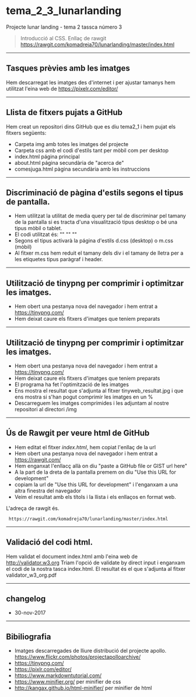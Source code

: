 # tema_2_3_lunarlanding
Projecte lunar landing - tema 2 tassca número 3

> Introducció al CSS. Enllaç de rawgit https://rawgit.com/komadreja70/lunarlanding/master/index.html 

----
## Tasques prèvies amb les imatges
Hem descarregat les imatges des d'internet i per ajustar tamanys hem utilitzat l'eina web de https://pixelr.com/editor/ 

----
## Llista de fitxers pujats a GitHub

Hem creat un repositori dins GitHub que es diu tema2_1 i hem pujat els fitxers següents:

* Carpeta img amb totes les imatges del projecte
* Carpeta css amb el codi d'estils tant per mòbil com per desktop
* index.html página principal
* about.html página secundària de "acerca de"
* comesjuga.html pàgina secundària amb les instruccions

----
## Discriminació de pàgina d'estils segons el tipus de pantalla.
* Hem utilitzat la utilitat de media query per tal de discriminar pel tamany de la pantalla si es tracta d'una visualització tipus desktop o bé una tipus mòbil o tablet.
* El codi utilitzat és:
"<meta name="viewport" content="width=device-width, initial-scale=1.0">"
"<link rel='stylesheet' media='screen and (min-width: 961px)' href='css/d.css'>"
"<link rel='stylesheet' media='screen and (max-width: 960px)' href='css/m.css'>"
* Segons el tipus activarà la página d'estils d.css (desktop) o m.css (mòbil)  
* Al fitxer m.css hem reduit el tamany dels div i el tamany de lletra per a les etiquetes tipus paràgraf i header.

----
## Utilització de tinypng per comprimir i optimitzar les imatges.
* Hem obert una pestanya nova del navegador i hem entrat a https://tinypng.com/
* Hem deixat caure els fitxers d'imatges que teníem preparats

----
## Utilització de tinypng per comprimir i optimitzar les imatges.

* Hem obert una pestanya nova del navegador i hem entrat a https://tinypng.com/
* Hem deixat caure els fitxers d'imatges que teníem preparats
* El programa ha fet l'optimització de les imatges
* Ens mostra el resultat que s'adjunta al fitxer tinyweb_resultat.jpg i que ens mostra si s'han pogut comprimir les imatges en un %
* Descarreguem les imatges comprimides i les adjuntam al nostre repositori al directori /img

----
## Ús de Rawgit per veure html de GitHub
* Hem editat el fitxer *index.html*,  hem copiat l'enllaç de la url
* Hem obert una pestanya nova del navegador i hem entrat a https://rawgit.com/
* Hem enganxat l'enllacç allà on diu "paste a GitHub file or GIST url here"
* A la part de la dreta de la pantalla premem on diu "Use this URL for development"
* copiam la url de "Use this URL for development" i l'enganxam a una altra finestra del navegador
* Veim el resultat amb els títols i la llista i els enllaços en format web.

L'adreça de rawgit és.

     https://rawgit.com/komadreja70/lunarlanding/master/index.html 


----
## Validació del codi html.
Hem validat el document index.html amb l'eina web de  http://validator.w3.org
Triam l'opció de validate by direct input i enganxam el codi de la nostra tasca index.html.
El resultat és el que s'adjunta al fitxer validator_w3_org.pdf

----
## changelog
* 30-nov-2017

----
## Bibiliografia
* Imatges descarregades de lliure distribució del projecte apollo. https://www.flickr.com/photos/projectapolloarchive/
* https://tinypng.com/
* https://pixlr.com/editor/
* https://www.markdowntutorial.com/
* https://www.minifier.org/ per minifier de css
* http://kangax.github.io/html-minifier/ per minifier de html
